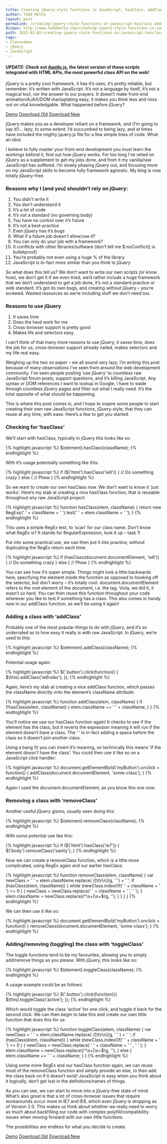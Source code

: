 ```yaml
---
title: Creating jQuery-style functions in JavaScript, hasClass, addClass, removeClass, toggleClass
author: Todd Motto
layout: post
permalink: /creating-jquery-style-functions-in-javascript-hasclass-addclass-removeclass-toggleclass
disqus: http://www.toddmotto.com/creating-jquery-style-functions-in-javascript-hasclass-addclass-removeclass-toggleclass
path: 2013-02-02-creating-jquery-style-functions-in-javascript-hasclass-addclass-removeclass-toggleclass.md
tags:
- Classnames
- jQuery
- JavaScript
---
```


#### UPDATE: Check out [Apollo.js](/apollo-js-standalone-class-manipulation-api-for-html5-and-legacy-dom/), the latest version of these scripts integrated with HTML APIs, the most powerful class API on the web!

jQuery is a pretty cool framework, it has it’s uses, it’s pretty reliable, but remember: it’s written with JavaScript. It’s not a language by itself, it’s not a magical tool, nor the answer to our prayers. It doesn’t make front-end animation/AJAX/DOM maniuplating easy, it makes you think less and miss out on vital knowledgable. What happened before jQuery?

<div class="download-box">
    <a href="//toddmotto.com/labs/reusable-js" onclick="_gaq.push(['_trackEvent', 'Click', 'Demo Reusable JS, 'Reusable JS Demo']);">Demo</a>
    <a href="//toddmotto.com/labs/reusable-js/reusable-js.zip" onclick="_gaq.push(['_trackEvent', 'Click', 'Download Reusable JS, 'Reusable JS Download']);">Download Old</a>
  <a href="//github.com/toddmotto/apollo/archive/master.zip" onclick="_gaq.push(['_trackEvent', 'Click', 'Download Reusable JS, 'Reusable JS Download']);">Download New</a>
</div>

jQuery makes you as a developer reliant on a framework, and (I’m going to say it!)… lazy, to some extent. I’d succumbed to being lazy, and at times have included the mighty jquery.js file for a few simple lines of code. What an idiot.

I believe to fully master your front-end development you must learn the workings behind it, find out how jQuery works. For too long I’ve relied on jQuery as a supplement to get my jobs done, and from it my vanilla/raw JavaScript has suffered. I’m slowly phasing jQuery out, and focusing more on my JavaScript skills to become fully framework agnostic. My blog is now totally jQuery-free.

### Reasons why I (and you) shouldn’t rely on jQuery:

1.  You didn’t write it
2.  You don’t understand it
3.  It’s a *lot* of code
4.  It’s not a standard (no governing body)
5.  You have no control over it’s future
6.  It’s not a best-practice
7.  Even jQuery has it’s bugs
8.  What if a future job doesn’t allow/use it?
9.  You can only do your job with a framework?
10. It conflicts with other libraries/software (don’t tell me $.noConflict() is bulletproof)
11. You’re probably not even using a huge % of the library
12. JavaScript is in-fact more similar than you think to jQuery

So what does this tell us? We don’t want to write our own scripts (or know how), we don’t get it if we even tried, we’d rather include a huge framework that we don’t understand to get a job done, it’s not a standard practice or web standard. It’s got its own bugs, and creating without jQuery – you’re screwed. Wasted resources as we’re including stuff we don’t need too.

### Reasons to use jQuery

1.  It saves time
2.  Does the hard work for me
3.  Cross-browser support is pretty good
4.  Makes life and selectors easy

I can’t think of that many more reasons to use jQuery; it saves time, does the job for us, cross-browser support already nailed, makes selectors and my life real easy.

Weighing up the two on paper – we all sound very lazy. I’m writing this post because of many observations I’ve seen from around the web development community. I’ve seen people posting ‘use jQuery’ to countless raw JavaScript forum posts, support questions, and it’s killing JavaScript. Any syntax or DOM references I want to lookup in Google, I have to wade through countless jQuery pages and filter out what I really need. It’s the total opposite of what should be happening.

This is where this post comes in, and I hope to inspire some people to start creating their own raw JavaScript functions, jQuery-style, that they can reuse at any time, with ease. Here’s a few to get you started.

### Checking for ‘hasClass’

We’ll start with hasClass, typically in jQuery this looks like so:

{% highlight javascript %}
$(element).hasClass(className);
{% endhighlight %}

With it’s usage potentially something like this:

{% highlight javascript %}
if ($('html').hasClass('ie6')) {
      // Do something crazy
} else {
      // Phew
}
{% endhighlight %}

So we want to create our own hasClass now. We don’t want to know it ‘just works’. Here’s my stab at creating a nice hasClass function, that is reusable throughout any raw JavaScript project:

{% highlight javascript %}
function hasClass(elem, className) {
    return new RegExp(' ' + className + ' ').test(' ' + elem.className + ' ');
}
{% endhighlight %}

This uses a simple RegEx test, to ‘scan’ for our class name. Don’t know what RegEx is? It stands for RegularExpression, look it up – task 1!

Put into some practical use, we can then put it into practice, without duplicating the RegEx return each time:

{% highlight javascript %}
if (hasClass(document.documentElement, 'ie6')) {
    // Do something crazy
} else {
    // Phew
}
{% endhighlight %}

You can see how it’s super simple. Things might look a little backwards here, specifying the element inside the function as opposed to hooking off the selector, but don’t worry – it’s totally cool. document.documentElement refers to the root element of the document, i.e. the  tag. Voila, we did it, it wasn’t *so* hard. You can then reuse this function throughout your code wherever you like to test if something has a class. This also comes in handy now in our addClass function, as we’ll be using it again!

### Adding a class with ‘addClass’

Probably one of the most popular things to do with jQuery, and it’s so underrated as to how easy it really is with raw JavaScript. In jQuery, we’re used to this:

{% highlight javascript %}
$(element).addClass(className);
{% endhighlight %}

Potential usage again:

{% highlight javascript %}
$('.button').click(function() {
    $(this).addClass('ie6rules');
});
{% endhighlight %}

Again, here’s my stab at creating a nice addClass function, which passes the className directly onto the element’s className attribute:

{% highlight javascript %}
function addClass(elem, className) {
    if (!hasClass(elem, className)) {
        elem.className += ' ' + className;
    }
}
{% endhighlight %}

You’ll notice we use our hasClass function again! It checks to see if the element has the class, but it reverts the expression meaning it will run if the element doesn’t have a class. The ‘ ‘ is in-fact adding a space before the class so it doesn’t join another class.

Using a bang (!) you can invert it’s meaning, so technically this means ‘if the element *doesn’t* have the class’. You could then use it like so on a JavaScript click handler:

{% highlight javascript %}
document.getElementById('myButton').onclick = function() {
    addClass(document.documentElement, 'some-class');
}
{% endhighlight %}

Again I used the document.documentElement, as you know this one now.

### Removing a class with ‘removeClass’

Another useful jQuery gizmo, usually seen doing this:

{% highlight javascript %}
$(element).removeClass(className);
{% endhighlight %}

With some potential use like this:

{% highlight javascript %}
if ($('html').hasClass('ie7')) {
    $('body').removeClass('sanity');
}
{% endhighlight %}

Now we can create a removeClass function, which is a little more complicated, using RegEx again and our earlier hasClass:

{% highlight javascript %}
function removeClass(elem, className) {
    var newClass = ' ' + elem.className.replace( /[\t\r\n]/g, ' ') + ' ';
    if (hasClass(elem, className)) {
        while (newClass.indexOf(' ' + className + ' ') >= 0 ) {
            newClass = newClass.replace(' ' + className + ' ', ' ');
        }
        elem.className = newClass.replace(/^\s+|\s+$/g, '');
    }
} }
}
{% endhighlight %}

We can then use it like so:

{% highlight javascript %}
document.getElementById('myButton').onclick = function() {
    removeClass(document.documentElement, 'some-class');
}
{% endhighlight %}

### Adding/removing (toggling) the class with ‘toggleClass’

The toggle functions tend to be my favourites, allowing you to simply add/remove things as you please. With jQuery, this looks like so:

{% highlight javascript %}
$(element).toggleClass(className);
{% endhighlight %}

A usage example could be as follows:

{% highlight javascript %}
$('.button').click(function(){
    $(this).toggleClass('active');
});
{% endhighlight %}

Which would toggle the class ‘active’ for one click, and toggle it back for the second click. We can then begin to take this and create our own little function that does this for us:

{% highlight javascript %}
function toggleClass(elem, className) {
    var newClass = ' ' + elem.className.replace( /[\t\r\n]/g, ' ' ) + ' ';
    if (hasClass(elem, className)) {
        while (newClass.indexOf(' ' + className + ' ') >= 0 ) {
            newClass = newClass.replace( ' ' + className + ' ' , ' ' );
        }
        elem.className = newClass.replace(/^\s+|\s+$/g, '');
    } else {
        elem.className += ' ' + className;
    }
}
{% endhighlight %}

Using some more RegEx and our hasClass function again, we can reuse most of the removeClass function and simply provide an else, to then add the class back on if it doesn’t exist! JavaScript is easy when you think about it logically, don’t get lost in the definitions/names of things.

As you can see, we can start to move into a jQuery-free state of mind. What’s also great is that a lot of cross-browser issues that require workarounds occur more in IE7 and IE8, which even jQuery is dropping as of Version 2.0. This makes us think about whether we really need to worry as much about backfilling our code with complex polyfill/compatibility issues when moving forward with our own little functions.

The possibilities are endless for what you decide to create.

<div class="download-box">
    <a href="//toddmotto.com/labs/reusable-js" onclick="_gaq.push(['_trackEvent', 'Click', 'Demo Reusable JS, 'Reusable JS Demo']);">Demo</a>
    <a href="//toddmotto.com/labs/reusable-js/reusable-js.zip" onclick="_gaq.push(['_trackEvent', 'Click', 'Download Reusable JS, 'Reusable JS Download']);">Download Old</a>
  <a href="//github.com/toddmotto/apollo/archive/master.zip" onclick="_gaq.push(['_trackEvent', 'Click', 'Download Reusable JS, 'Reusable JS Download']);">Download New</a>
</div>
